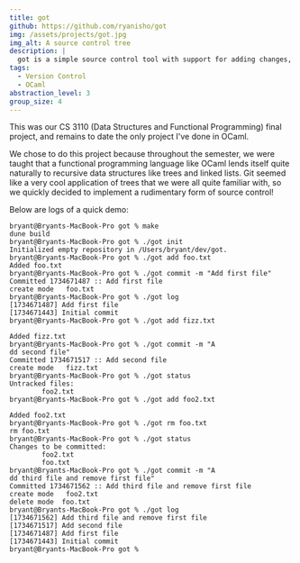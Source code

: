 ```yaml
---
title: got
github: https://github.com/ryanisho/got
img: /assets/projects/got.jpg
img_alt: A source control tree
description: |
  got is a simple source control tool with support for adding changes, committing, branching, and restoring old versions.
tags:
  - Version Control
  - OCaml
abstraction_level: 3
group_size: 4
---
```

This was our CS 3110 (Data Structures and Functional Programming) final project, and remains to date the only project I've done in OCaml.

We chose to do this project because throughout the semester, we were taught that a functional programming language like OCaml lends itself quite naturally to recursive data structures like trees and linked lists. Git seemed like a very cool application of trees that we were all quite familiar with, so we quickly decided to implement a rudimentary form of source control!

Below are logs of a quick demo: 

```
bryant@Bryants-MacBook-Pro got % make
dune build
bryant@Bryants-MacBook-Pro got % ./got init
Initialized empty repository in /Users/bryant/dev/got.
bryant@Bryants-MacBook-Pro got % ./got add foo.txt
Added foo.txt 
bryant@Bryants-MacBook-Pro got % ./got commit -m "Add first file"
Committed 1734671487 :: Add first file
create mode   foo.txt
bryant@Bryants-MacBook-Pro got % ./got log
[1734671487] Add first file           
[1734671443] Initial commit
bryant@Bryants-MacBook-Pro got % ./got add fizz.txt

Added fizz.txt                        
bryant@Bryants-MacBook-Pro got % ./got commit -m "A
dd second file"
Committed 1734671517 :: Add second file
create mode   fizz.txt
bryant@Bryants-MacBook-Pro got % ./got status
Untracked files:                      
        foo2.txt
bryant@Bryants-MacBook-Pro got % ./got add foo2.txt

Added foo2.txt                        
bryant@Bryants-MacBook-Pro got % ./got rm foo.txt
rm foo.txt                            
bryant@Bryants-MacBook-Pro got % ./got status
Changes to be committed:              
        foo2.txt
        foo.txt
bryant@Bryants-MacBook-Pro got % ./got commit -m "A
dd third file and remove first file"
Committed 1734671562 :: Add third file and remove first file
create mode   foo2.txt
delete mode  foo.txt
bryant@Bryants-MacBook-Pro got % ./got log
[1734671562] Add third file and remove first file
[1734671517] Add second file
[1734671487] Add first file
[1734671443] Initial commit
bryant@Bryants-MacBook-Pro got % 
```